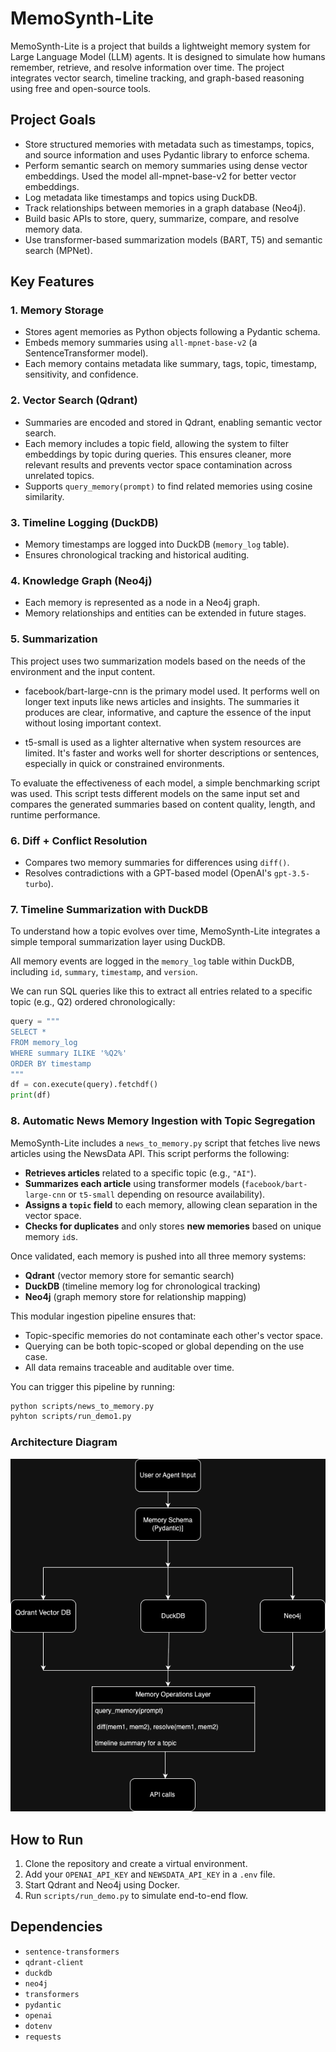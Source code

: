 # MemoSynth-Lite

MemoSynth-Lite is a project that builds a lightweight memory system for Large Language Model (LLM) agents. It is designed to simulate how humans remember, retrieve, and resolve information over time. The project integrates vector search, timeline tracking, and graph-based reasoning using free and open-source tools.

## Project Goals

- Store structured memories with metadata such as timestamps, topics, and source information and uses Pydantic library to enforce schema.
- Perform semantic search on memory summaries using dense vector embeddings. Used the model all-mpnet-base-v2 for better vector embeddings.
- Log metadata like timestamps and topics using DuckDB.
- Track relationships between memories in a graph database (Neo4j).
- Build basic APIs to store, query, summarize, compare, and resolve memory data.
- Use transformer-based summarization models (BART, T5) and semantic search (MPNet).

## Key Features

### 1. Memory Storage

- Stores agent memories as Python objects following a Pydantic schema.
- Embeds memory summaries using `all-mpnet-base-v2` (a SentenceTransformer model).
- Each memory contains metadata like summary, tags, topic, timestamp, sensitivity, and confidence.

### 2. Vector Search (Qdrant)

- Summaries are encoded and stored in Qdrant, enabling semantic vector search.
- Each memory includes a topic field, allowing the system to filter embeddings by topic during queries. This ensures cleaner, more relevant results and prevents vector space contamination across unrelated topics.
- Supports `query_memory(prompt)` to find related memories using cosine similarity.

### 3. Timeline Logging (DuckDB)

- Memory timestamps are logged into DuckDB (`memory_log` table).
- Ensures chronological tracking and historical auditing.

### 4. Knowledge Graph (Neo4j)

- Each memory is represented as a node in a Neo4j graph.
- Memory relationships and entities can be extended in future stages.

### 5. Summarization

This project uses two summarization models based on the needs of the environment and the input content.

- facebook/bart-large-cnn is the primary model used. It performs well on longer text inputs like news articles and insights. The summaries it produces are clear, informative, and capture the essence of the input without losing important context.

- t5-small is used as a lighter alternative when system resources are limited. It's faster and works well for shorter descriptions or sentences, especially in quick or constrained environments.

To evaluate the effectiveness of each model, a simple benchmarking script was used. This script tests different models on the same input set and compares the generated summaries based on content quality, length, and runtime performance.


### 6. Diff + Conflict Resolution

- Compares two memory summaries for differences using `diff()`.
- Resolves contradictions with a GPT-based model (OpenAI's `gpt-3.5-turbo`).

### 7. Timeline Summarization with DuckDB

To understand how a topic evolves over time, MemoSynth-Lite integrates a simple temporal summarization layer using DuckDB.

All memory events are logged in the `memory_log` table within DuckDB, including `id`, `summary`, `timestamp`, and `version`.

We can run SQL queries like this to extract all entries related to a specific topic (e.g., Q2) ordered chronologically:

```python
query = """
SELECT *
FROM memory_log
WHERE summary ILIKE '%Q2%'
ORDER BY timestamp
"""
df = con.execute(query).fetchdf()
print(df)
```

### 8. Automatic News Memory Ingestion with Topic Segregation

MemoSynth-Lite includes a `news_to_memory.py` script that fetches live news articles using the NewsData API. This script performs the following:

- **Retrieves articles** related to a specific topic (e.g., `"AI"`).
- **Summarizes each article** using transformer models (`facebook/bart-large-cnn` or `t5-small` depending on resource availability).
- **Assigns a `topic` field** to each memory, allowing clean separation in the vector space.
- **Checks for duplicates** and only stores **new memories** based on unique memory `id`s.

Once validated, each memory is pushed into all three memory systems:

- **Qdrant** (vector memory store for semantic search)
- **DuckDB** (timeline memory log for chronological tracking)
- **Neo4j** (graph memory store for relationship mapping)

This modular ingestion pipeline ensures that:

- Topic-specific memories do not contaminate each other's vector space.
- Querying can be both topic-scoped or global depending on the use case.
- All data remains traceable and auditable over time.

You can trigger this pipeline by running:

```bash
python scripts/news_to_memory.py
pyhton scripts/run_demo1.py
```

### Architecture Diagram

![Architecture Diagram](docs/project.png)

## How to Run

1. Clone the repository and create a virtual environment.
2. Add your `OPENAI_API_KEY` and `NEWSDATA_API_KEY` in a `.env` file.
3. Start Qdrant and Neo4j using Docker.
4. Run `scripts/run_demo.py` to simulate end-to-end flow.


## Dependencies

- `sentence-transformers`
- `qdrant-client`
- `duckdb`
- `neo4j`
- `transformers`
- `pydantic`
- `openai`
- `dotenv`
- `requests`



